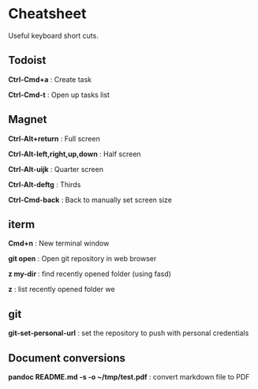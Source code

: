 # Cheatsheet

Useful keyboard short cuts.

## Todoist

**Ctrl-Cmd+a**
: Create task

**Ctrl-Cmd-t**
: Open up tasks list

## Magnet

**Ctrl-Alt+return**
: Full screen

**Ctrl-Alt-left,right,up,down**
: Half screen

**Ctrl-Alt-uijk**
: Quarter screen

**Ctrl-Alt-deftg**
: Thirds

**Ctrl-Cmd-back**
: Back to manually set screen size

## iterm

**Cmd+n**
: New terminal window

**git open**
: Open git repository in web browser

**z my-dir <tab>**
: find recently opened folder (using fasd)

**z**
: list recently opened folder we

## git

**git-set-personal-url**
: set the repository to push with personal credentials

## Document conversions

**pandoc README.md -s -o ~/tmp/test.pdf**
: convert markdown file to PDF

